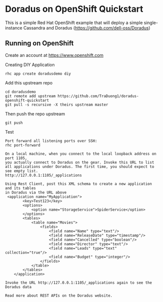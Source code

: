 Doradus on OpenShift Quickstart
===============================

This is a simple Red Hat OpenShift example that will deploy a simple single-instance Cassandra and Doradus (https://github.com/dell-oss/Doradus) 


Running on OpenShift
----------------------------

Create an account at https://www.openshift.com

Creating DIY Application 

    rhc app create doradusdemo diy

Add this upstream repo

    cd doradusdemo
    git remote add upstream https://github.com/TraDuong1/doradus-openshift-quickstart
    git pull -s recursive -X theirs upstream master


Then push the repo upstream

    git push

Test

    Port forward all listening ports over SSH:
    rhc port-forward

    On a local machine, when you connect to the local loopback address on port 1105, 
    you actually connect to Doradus on the gear. Invoke this URL to list all applications under Doradus. The first time, you should expect to see empty list.
    http://127.0.0.1:1105/_applications

    Using Rest Client, post this XML schema to create a new application and its tables 
    in Doradus via the URL above
     <application name="MyApplication"> 
            <key>Test123</key> 
            <options> 
                <option name="StorageService">SpiderService</option> 
            </options> 
            <tables> 
                <table name="Movies"> 
                    <fields> 
                        <field name="Name" type="text"/> 
                        <field name="ReleaseDate" type="timestamp"/> 
                        <field name="Cancelled" type="boolean"/> 
                        <field name="Director" type="text"/> 
                        <field name="Leads" type="text" collection="true"/> 
                        <field name="Budget" type="integer"/> 
                    </fields> 
                </table> 
            </tables> 
        </application>
    
    Invoke the URL http://127.0.0.1:1105/_applications again to see the Doradus data

    Read more about REST APIs on the Doradus website.

    


